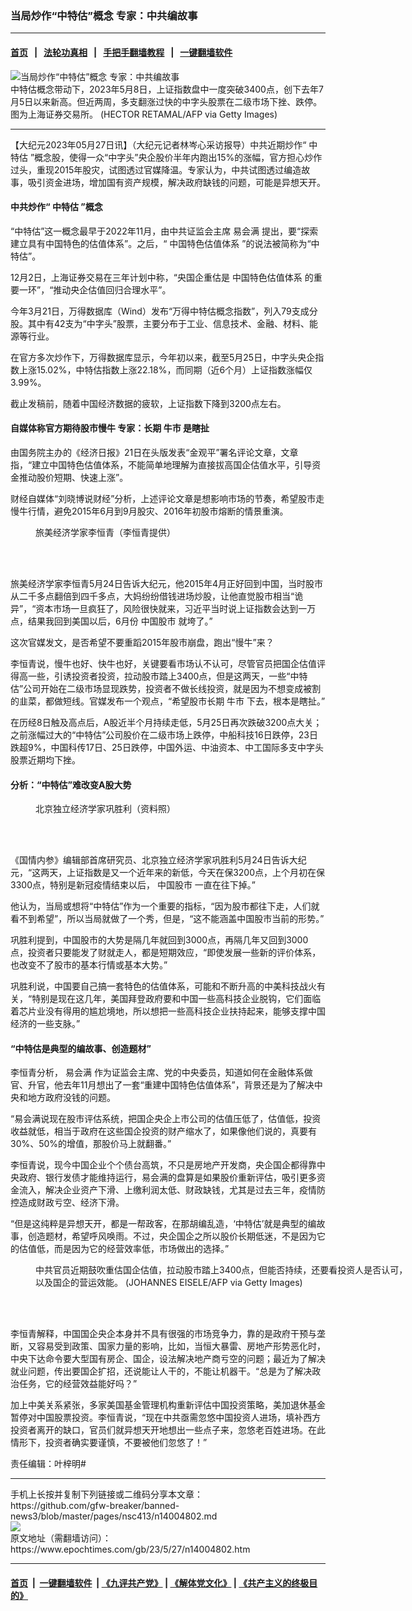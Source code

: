 ### 当局炒作“中特估”概念 专家：中共编故事
------------------------

#### [首页](https://github.com/gfw-breaker/banned-news3/blob/master/README.md) &nbsp;&nbsp;|&nbsp;&nbsp; [法轮功真相](https://github.com/begood0513/basic/blob/master/README.md)  &nbsp;&nbsp;|&nbsp;&nbsp; [手把手翻墙教程](https://github.com/gfw-breaker/guides/wiki)  &nbsp;&nbsp;|&nbsp;&nbsp; [一键翻墙软件](https://github.com/gfw-breaker/nogfw/blob/master/README.md)  



<div><img alt="当局炒作“中特估”概念 专家：中共编故事" class="attachment-djy_600_400 size-djy_600_400 wp-post-image" src="https://i.epochtimes.com/assets/uploads/2023/05/id14004818-GettyImages-1229450929-600x400.jpg"/>
<div class="caption">
 中特估概念带动下，2023年5月8日，上证指数盘中一度突破3400点，创下去年7月5日以来新高。但近两周，多支翻涨过快的中字头股票在二级市场下挫、跌停。图为上海证券交易所。 (HECTOR RETAMAL/AFP via Getty Images)
</div></div><hr/>


<div><p>
 【大纪元2023年05月27日讯】（大纪元记者林岑心采访报导）中共近期炒作“
 <ok href="https://www.epochtimes.com/gb/tag/%E4%B8%AD%E7%89%B9%E4%BC%B0.html">
  中特估
 </ok>
 ”概念股，使得一众“中字头”央企股价半年内跑出15%的涨幅，官方担心炒作过头，重现2015年股灾，试图透过官媒降温。专家认为，中共试图透过编造故事，吸引资金进场，增加国有资产规模，解决政府缺钱的问题，可能是异想天开。
</p>
<h4>
 中共炒作“
 <ok href="https://www.epochtimes.com/gb/tag/%E4%B8%AD%E7%89%B9%E4%BC%B0.html">
  中特估
 </ok>
 ”概念
</h4>
<p>
 “中特估”这一概念最早于2022年11月，由中共证监会主席
 <ok href="https://www.epochtimes.com/gb/tag/%E6%98%93%E4%BC%9A%E6%BB%A1.html">
  易会满
 </ok>
 提出，要“探索建立具有中国特色的估值体系”。之后，“
 <ok href="https://www.epochtimes.com/gb/tag/%E4%B8%AD%E5%9B%BD%E7%89%B9%E8%89%B2%E4%BC%B0%E5%80%BC%E4%BD%93%E7%B3%BB.html">
  中国特色估值体系
 </ok>
 ”的说法被简称为“中特估”。
</p>
<p>
 12月2日，上海证券交易在三年计划中称，“央国企重估是
 <ok href="https://www.epochtimes.com/gb/tag/%E4%B8%AD%E5%9B%BD%E7%89%B9%E8%89%B2%E4%BC%B0%E5%80%BC%E4%BD%93%E7%B3%BB.html">
  中国特色估值体系
 </ok>
 的重要一环”，“推动央企估值回归合理水平”。
</p>
<p>
 今年3月21日，万得数据库（Wind）发布“万得中特估概念指数”，列入79支成分股。其中有42支为“中字头”股票，主要分布于工业、信息技术、金融、材料、能源等行业。
</p>
<p>
 在官方多次炒作下，万得数据库显示，今年初以来，截至5月25日，中字头央企指数上涨15.02%，中特估指数上涨22.18%，而同期（近6个月）上证指数涨幅仅3.99%。
</p>
<p>
 截止发稿前，随着中国经济数据的疲软，上证指数下降到3200点左右。
</p>
<h4>
 自媒体称官方期待股市慢牛 专家：长期
 <ok href="https://www.epochtimes.com/gb/tag/%E7%89%9B%E5%B8%82.html">
  牛市
 </ok>
 是瞎扯
</h4>
<p>
 由国务院主办的《经济日报》21日在头版发表“金观平”署名评论文章，文章指，“建立中国特色估值体系，不能简单地理解为直接拔高国企估值水平，引导资金推动股价短期、快速上涨”。
</p>
<p>
 财经自媒体“刘晓博说财经”分析，上述评论文章是想影响市场的节奏，希望股市走慢牛行情，避免2015年6月到9月股灾、2016年初股市熔断的情景重演。
</p>
<figure aria-describedby="caption-attachment-14004809" class="wp-caption alignleft" id="attachment_14004809" style="width: 300px">
 <ok href="https://i.epochtimes.com/assets/uploads/2023/05/id14004809-838c6beebbf8cc0d49d9f81265e9cd6d.jpeg" target="_blank">
  <img alt="" class="size-small wp-image-14004809" src="https://i.epochtimes.com/assets/uploads/2023/05/id14004809-838c6beebbf8cc0d49d9f81265e9cd6d-300x200.jpeg"/>
 </ok>
 <br/><figcaption class="wp-caption-text" id="caption-attachment-14004809">
  旅美经济学家李恒青（李恒青提供）
 </figcaption><br/>
</figure><br/>
<p>
 旅美经济学家李恒青5月24日告诉大纪元，他2015年4月正好回到中国，当时股市从二千多点翻倍到四千多点，大妈纷纷借钱进场炒股，让他直觉股市相当“诡异”，“资本市场一旦疯狂了，风险很快就来，习近平当时说上证指数会达到一万点，结果我回到美国以后，6月份
 <ok href="https://www.epochtimes.com/gb/tag/%E4%B8%AD%E5%9B%BD%E8%82%A1%E5%B8%82.html">
  中国股市
 </ok>
 就垮了。”
</p>
<p>
 这次官媒发文，是否希望不要重蹈2015年股市崩盘，跑出“慢牛”来？
</p>
<p>
 李恒青说，慢牛也好、快牛也好，关键要看市场认不认可，尽管官员把国企估值评得高一些，引诱投资者投资，拉动股市踏上3400点，但是这两天，一些“中特估”公司开始在二级市场显现跌势，投资者不做长线投资，就是因为不想变成被割的韭菜，都做短线。官媒发布一个观点，“希望股市长期
 <ok href="https://www.epochtimes.com/gb/tag/%E7%89%9B%E5%B8%82.html">
  牛市
 </ok>
 下去，根本是瞎扯。”
</p>
<p>
 在历经8日触及高点后，A股近半个月持续走低，5月25日再次跌破3200点大关；之前涨幅过大的“中特估”公司股价在二级市场上跌停，中船科技16日跌停，23日跌超9%，中国科传17日、25日跌停，中国外运、中油资本、中工国际多支中字头股票近期均下挫。
</p>
<h4>
 分析：“中特估”难改变A股大势
</h4>
<figure aria-describedby="caption-attachment-14004810" class="wp-caption alignright" id="attachment_14004810" style="width: 262px">
 <ok href="https://i.epochtimes.com/assets/uploads/2023/05/id14004810-9d65c71a22d52bd9c296808bf4605be9.jpg" target="_blank">
  <img alt="" class="wp-image-14004810" src="https://i.epochtimes.com/assets/uploads/2023/05/id14004810-9d65c71a22d52bd9c296808bf4605be9-300x300.jpg"/>
 </ok>
 <br/><figcaption class="wp-caption-text" id="caption-attachment-14004810">
  北京独立经济学家巩胜利（资料照）
 </figcaption><br/>
</figure><br/>
<p>
 《国情内参》编辑部首席研究员、北京独立经济学家巩胜利5月24日告诉大纪元，“这两天，上证指数是又一个近年来的新低，今天在保3200点，上个月初在保3300点，特别是新冠疫情结束以后，
 <ok href="https://www.epochtimes.com/gb/tag/%E4%B8%AD%E5%9B%BD%E8%82%A1%E5%B8%82.html">
  中国股市
 </ok>
 一直在往下掉。”
</p>
<p>
 他认为，当局或想将“中特估”作为一个重要的指标，“因为股市都往下走，人们就看不到希望”，所以当局就做了一个秀，但是，“这不能涵盖中国股市当前的形势。”
</p>
<p>
 巩胜利提到，中国股市的大势是隔几年就回到3000点，再隔几年又回到3000点，投资者只要能发了财就走人，都是短期效应，“即使发展一些新的评价体系，也改变不了股市的基本行情或基本大势。”
</p>
<p>
 巩胜利说，中国要自己搞一套特色的估值体系，可能和不断升高的中美科技战火有关，“特别是现在这几年，美国拜登政府要和中国一些高科技企业脱钩，它们面临着芯片业没有得用的尴尬境地，所以想把一些高科技企业扶持起来，能够支撑中国经济的一些支脉。”
</p>
<h4>
 “中特估是典型的编故事、创造题材”
</h4>
<p>
 李恒青分析，
 <ok href="https://www.epochtimes.com/gb/tag/%E6%98%93%E4%BC%9A%E6%BB%A1.html">
  易会满
 </ok>
 作为证监会主席、党的中央委员，知道如何在金融体系做官、升官，他去年11月想出了一套“重建中国特色估值体系”，背景还是为了解决中央和地方政府没钱的问题。
</p>
<p>
 “易会满说现在股市评估系统，把国企央企上市公司的估值压低了，估值低，投资收益就低，相当于政府在这些国企投资的财产缩水了，如果像他们说的，真要有30%、50%的增值，那股价马上就翻番。”
</p>
<p>
 李恒青说，现今中国企业个个债台高筑，不只是房地产开发商，央企国企都得靠中央政府、银行发债才能维持运行，易会满的盘算是如果股价重新评估，吸引更多资金流入，解决企业资产下滑、上缴利润太低、财政缺钱，尤其是过去三年，疫情防控造成财政亏空、经济下滑。
</p>
<p>
 “但是这纯粹是异想天开，都是一帮政客，在那胡编乱造，‘中特估’就是典型的编故事，创造题材，希望呼风唤雨。不过，央企国企之所以股价长期低迷，不是因为它的估值低，而是因为它的经营效率低，市场做出的选择。”
</p>
<figure aria-describedby="caption-attachment-14004820" class="wp-caption aligncenter" id="attachment_14004820" style="width: 600px">
 <ok href="https://i.epochtimes.com/assets/uploads/2023/05/id14004820-GettyImages-489512962.jpg" target="_blank">
  <img alt="" class="wp-image-14004820" src="https://i.epochtimes.com/assets/uploads/2023/05/id14004820-GettyImages-489512962-300x195.jpg"/>
 </ok>
 <br/><figcaption class="wp-caption-text" id="caption-attachment-14004820">
  中共官员近期鼓吹重估国企估值，拉动股市踏上3400点，但能否持续，还要看投资人是否认可，以及国企的营运效能。 (JOHANNES EISELE/AFP via Getty Images)
 </figcaption><br/>
</figure><br/>
<p>
 李恒青解释，中国国企央企本身并不具有很强的市场竞争力，靠的是政府干预与垄断，又容易受到政策、国家力量的影响，比如，当恒大暴雷、房地产形势恶化时，中央下达命令要大型国有房企、国企，设法解决地产商亏空的问题；最近为了解决就业问题，传出要国企扩招，还说能让人干的，不能让机器干。“总是为了解决政治任务，它的经营效益能好吗？”
</p>
<p>
 加上中美关系紧张，多家美国基金管理机构重新评估中国投资策略，美加退休基金暂停对中国股票投资。李恒青说，“现在中共亟需忽悠中国投资人进场，填补西方投资者离开的缺口，官员们就异想天开地想出一些点子来，忽悠老百姓进场。在此情形下，投资者确实要谨慎，不要被他们忽悠了！”
</p>
<p>
 责任编辑：叶梓明#
</p>
</div>
<hr/>
手机上长按并复制下列链接或二维码分享本文章：<br/>
https://github.com/gfw-breaker/banned-news3/blob/master/pages/nsc413/n14004802.md <br/>
<a href='https://github.com/gfw-breaker/banned-news3/blob/master/pages/nsc413/n14004802.md'><img src='https://github.com/gfw-breaker/banned-news3/blob/master/pages/nsc413/n14004802.md.png'/></a> <br/>
原文地址（需翻墙访问）：https://www.epochtimes.com/gb/23/5/27/n14004802.htm


------------------------
#### [首页](https://github.com/gfw-breaker/banned-news3/blob/master/README.md) &nbsp;|&nbsp; [一键翻墙软件](https://github.com/gfw-breaker/nogfw/blob/master/README.md) &nbsp;| [《九评共产党》](https://github.com/gfw-breaker/9ping.md/blob/master/README.md#九评之一评共产党是什么) | [《解体党文化》](https://github.com/gfw-breaker/jtdwh.md/blob/master/README.md) | [《共产主义的终极目的》](https://github.com/gfw-breaker/gczydzjmd.md/blob/master/README.md)


<img src='http://gfw-breaker.win/banned-news3/pages/nsc413/n14004802.md' width='0px' height='0px'/>